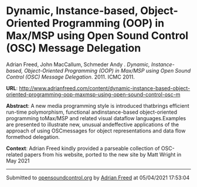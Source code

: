 # Dynamic, Instance-based, Object-Oriented Programming  (OOP) in Max/MSP using Open Sound Control (OSC) Message Delegation

Adrian Freed, John MacCallum, Schmeder Andy . *Dynamic, Instance-based, Object-Oriented Programming  (OOP) in Max/MSP using Open Sound Control (OSC) Message Delegation*. 2011.  ICMC 2011. 

**URL**: <http://www.adrianfreed.com/content/dynamic-instance-based-object-oriented-programming-oop-maxmsp-using-open-sound-control-osc-m>

**Abstract**:  A new media programming style is introduced thatbrings efficient run-time polymorphism, functional andinstance-based object-oriented programming toMax/MSP and related visual dataflow languages.Examples are presented to illustrate new, unusual andeffective applications of the approach of using OSCmessages for object representations and data flow formethod delegation. 

**Context**: Adrian Freed kindly provided a parseable collection of OSC-related papers from his website, ported to the new site by Matt Wright in May 2021

---
Submitted to [opensoundcontrol.org](https://opensoundcontrol.org) by [Adrian Freed](http://adrianfreed.com) at 05/04/2021 17:53:04
